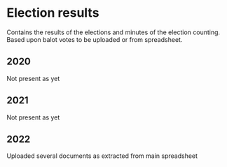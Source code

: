# Election results 
Contains the results of the elections and minutes of the election counting. Based upon balot votes to be uploaded or from spreadsheet.
## 2020
Not present as yet
## 2021
Not present as yet
## 2022
Uploaded several documents as extracted from main spreadsheet
